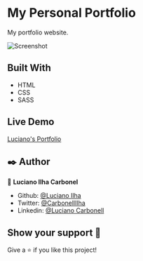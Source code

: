 # My Personal Portfolio

My portfolio website.

![Screenshot](pf/assets/images/pf-screenshot.png)

## Built With

- HTML
- CSS
- SASS

## Live Demo

[Luciano's Portfolio](https://rawcdn.githack.com/luciano-ilha/pf/9fe699c74284f9abcc8503b9c94f2313fbb9761b/index.html)


## ✒️ Author <a name = "author"></a>

👤 **Luciano Ilha Carbonel**

- Github: [@Luciano Ilha](https://github.com/luciano-ilha)
- Twitter: [@CarbonellIlha](https://twitter.com/CarbonellIlha )
- Linkedin: [@Luciano Carbonell](https://www.linkedin.com/in/luciano-carbonell/)


## Show your support :muscle:

Give a ⭐️ if you like this project!
